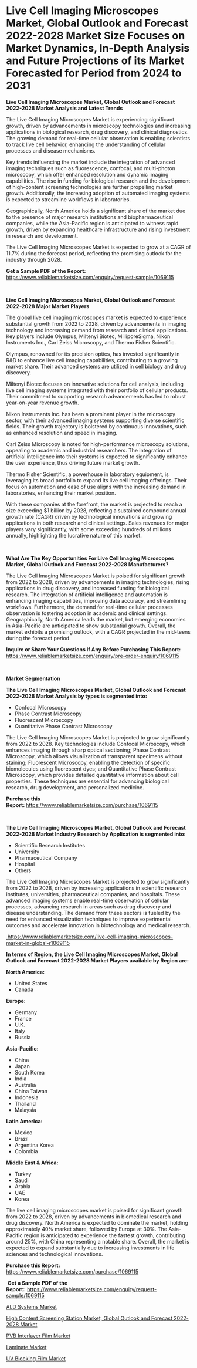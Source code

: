 <p><h1>Live Cell Imaging Microscopes Market, Global Outlook and Forecast 2022-2028 Market Size Focuses on Market Dynamics, In-Depth Analysis and Future Projections of its Market Forecasted for Period from 2024 to 2031</h1></p><p><strong>Live Cell Imaging Microscopes Market, Global Outlook and Forecast 2022-2028 Market Analysis and Latest Trends</strong></p>
<p><p>The Live Cell Imaging Microscopes Market is experiencing significant growth, driven by advancements in microscopy technologies and increasing applications in biological research, drug discovery, and clinical diagnostics. The growing demand for real-time cellular observation is enabling scientists to track live cell behavior, enhancing the understanding of cellular processes and disease mechanisms. </p><p>Key trends influencing the market include the integration of advanced imaging techniques such as fluorescence, confocal, and multi-photon microscopy, which offer enhanced resolution and dynamic imaging capabilities. The rise in funding for biological research and the development of high-content screening technologies are further propelling market growth. Additionally, the increasing adoption of automated imaging systems is expected to streamline workflows in laboratories.</p><p>Geographically, North America holds a significant share of the market due to the presence of major research institutions and biopharmaceutical companies, while the Asia-Pacific region is anticipated to witness rapid growth, driven by expanding healthcare infrastructure and rising investment in research and development.</p><p>The Live Cell Imaging Microscopes Market is expected to grow at a CAGR of 11.7% during the forecast period, reflecting the promising outlook for the industry through 2028.</p></p>
<p><strong>Get a Sample PDF of the Report:&nbsp;</strong> <a href="https://www.reliablemarketsize.com/enquiry/request-sample/1069115">https://www.reliablemarketsize.com/enquiry/request-sample/1069115</a></p>
<p>&nbsp;</p>
<p><strong>Live Cell Imaging Microscopes Market, Global Outlook and Forecast 2022-2028 Major Market Players</strong></p>
<p><p>The global live cell imaging microscopes market is expected to experience substantial growth from 2022 to 2028, driven by advancements in imaging technology and increasing demand from research and clinical applications. Key players include Olympus, Miltenyi Biotec, MilliporeSigma, Nikon Instruments Inc., Carl Zeiss Microscopy, and Thermo Fisher Scientific.</p><p>Olympus, renowned for its precision optics, has invested significantly in R&D to enhance live cell imaging capabilities, contributing to a growing market share. Their advanced systems are utilized in cell biology and drug discovery.</p><p>Miltenyi Biotec focuses on innovative solutions for cell analysis, including live cell imaging systems integrated with their portfolio of cellular products. Their commitment to supporting research advancements has led to robust year-on-year revenue growth.</p><p>Nikon Instruments Inc. has been a prominent player in the microscopy sector, with their advanced imaging systems supporting diverse scientific fields. Their growth trajectory is bolstered by continuous innovations, such as enhanced resolution and speed in imaging.</p><p>Carl Zeiss Microscopy is noted for high-performance microscopy solutions, appealing to academic and industrial researchers. The integration of artificial intelligence into their systems is expected to significantly enhance the user experience, thus driving future market growth.</p><p>Thermo Fisher Scientific, a powerhouse in laboratory equipment, is leveraging its broad portfolio to expand its live cell imaging offerings. Their focus on automation and ease of use aligns with the increasing demand in laboratories, enhancing their market position.</p><p>With these companies at the forefront, the market is projected to reach a size exceeding $1 billion by 2028, reflecting a sustained compound annual growth rate (CAGR) driven by technological innovations and growing applications in both research and clinical settings. Sales revenues for major players vary significantly, with some exceeding hundreds of millions annually, highlighting the lucrative nature of this market.</p></p>
<p>&nbsp;</p>
<p><strong>What Are The Key Opportunities For Live Cell Imaging Microscopes Market, Global Outlook and Forecast 2022-2028 Manufacturers?</strong></p>
<p><p>The Live Cell Imaging Microscopes Market is poised for significant growth from 2022 to 2028, driven by advancements in imaging technologies, rising applications in drug discovery, and increased funding for biological research. The integration of artificial intelligence and automation is enhancing imaging capabilities, improving data accuracy, and streamlining workflows. Furthermore, the demand for real-time cellular processes observation is fostering adoption in academic and clinical settings. Geographically, North America leads the market, but emerging economies in Asia-Pacific are anticipated to show substantial growth. Overall, the market exhibits a promising outlook, with a CAGR projected in the mid-teens during the forecast period.</p></p>
<p><strong>Inquire or Share Your Questions If Any Before Purchasing This Report:</strong> <a href="https://www.reliablemarketsize.com/enquiry/pre-order-enquiry/1069115">https://www.reliablemarketsize.com/enquiry/pre-order-enquiry/1069115</a></p>
<p>&nbsp;</p>
<p><strong>Market Segmentation</strong></p>
<p><strong>The Live Cell Imaging Microscopes Market, Global Outlook and Forecast 2022-2028 Market Analysis by types is segmented into:</strong></p>
<p><ul><li>Confocal Microscopy</li><li>Phase Contrast Microscopy</li><li>Fluorescent Microscopy</li><li>Quantitative Phase Contrast Microscopy</li></ul></p>
<p><p>The Live Cell Imaging Microscopes Market is projected to grow significantly from 2022 to 2028. Key technologies include Confocal Microscopy, which enhances imaging through sharp optical sectioning; Phase Contrast Microscopy, which allows visualization of transparent specimens without staining; Fluorescent Microscopy, enabling the detection of specific biomolecules using fluorescent dyes; and Quantitative Phase Contrast Microscopy, which provides detailed quantitative information about cell properties. These techniques are essential for advancing biological research, drug development, and personalized medicine.</p></p>
<p><strong>Purchase this Report:&nbsp;</strong><a href="https://www.reliablemarketsize.com/purchase/1069115">https://www.reliablemarketsize.com/purchase/1069115</a></p>
<p>&nbsp;</p>
<p><strong>The Live Cell Imaging Microscopes Market, Global Outlook and Forecast 2022-2028 Market Industry Research by Application is segmented into:</strong></p>
<p><ul><li>Scientific Research Institutes</li><li>University</li><li>Pharmaceutical Company</li><li>Hospital</li><li>Others</li></ul></p>
<p><p>The Live Cell Imaging Microscopes Market is projected to grow significantly from 2022 to 2028, driven by increasing applications in scientific research institutes, universities, pharmaceutical companies, and hospitals. These advanced imaging systems enable real-time observation of cellular processes, advancing research in areas such as drug discovery and disease understanding. The demand from these sectors is fueled by the need for enhanced visualization techniques to improve experimental outcomes and accelerate innovation in biotechnology and medical research.</p></p>
<p><a href="https://www.reliablemarketsize.com/live-cell-imaging-microscopes-market-in-global-r1069115">&nbsp;https://www.reliablemarketsize.com/live-cell-imaging-microscopes-market-in-global-r1069115</a></p>
<p><strong>In terms of Region, the Live Cell Imaging Microscopes Market, Global Outlook and Forecast 2022-2028 Market Players available by Region are:</strong></p>
<p>
    <p> <strong> North America: </strong>
        <ul>
            <li>United States</li>
            <li>Canada</li>
        </ul>
        </p> 
    <p> <strong> Europe: </strong>
        <ul>
            <li>Germany</li>
            <li>France</li>
            <li>U.K.</li>
            <li>Italy</li>
            <li>Russia</li>
        </ul>
        </p> 
    <p> <strong> Asia-Pacific: </strong>
        <ul>
            <li>China</li>
            <li>Japan</li>
            <li>South Korea</li>
            <li>India</li>
            <li>Australia</li>
            <li>China Taiwan</li>
            <li>Indonesia</li>
            <li>Thailand</li>
            <li>Malaysia</li>
        </ul>
        </p> 
    <p> <strong> Latin America: </strong>
        <ul>
            <li>Mexico</li>
            <li>Brazil</li>
            <li>Argentina Korea</li>
            <li>Colombia</li>
        </ul>
        </p> 
    <p> <strong> Middle East & Africa: </strong>
        <ul>
            <li>Turkey</li>
            <li>Saudi</li>
            <li>Arabia</li>
            <li>UAE</li>
            <li>Korea</li>
        </ul>
    </p>
    </p>
<p><p>The live cell imaging microscopes market is poised for significant growth from 2022 to 2028, driven by advancements in biomedical research and drug discovery. North America is expected to dominate the market, holding approximately 40% market share, followed by Europe at 30%. The Asia-Pacific region is anticipated to experience the fastest growth, contributing around 25%, with China representing a notable share. Overall, the market is expected to expand substantially due to increasing investments in life sciences and technological innovations.</p></p>
<p><strong>Purchase this Report: </strong><a href="https://www.reliablemarketsize.com/purchase/1069115">https://www.reliablemarketsize.com/purchase/1069115</a></p>
<p>&nbsp;<strong>Get a Sample PDF of the Report:&nbsp;&nbsp;</strong><a href="https://www.reliablemarketsize.com/enquiry/request-sample/1069115">https://www.reliablemarketsize.com/enquiry/request-sample/1069115</a></p>
<p><strong></strong></p>
<p><p><a href="https://medium.com/@addiehirthe20/the-ald-systems-market-has-witnessed-significant-growth-in-recent-years-and-this-trend-is-d5d3771dc6c0">ALD Systems Market</a></p><p><a href="https://github.com/mabutironaldo/Market-Research-Report-List-6/blob/main/high-content-screening-station-market-global-outlook-and-forecast-2022-2028-market.md">High Content Screening Station Market, Global Outlook and Forecast 2022-2028 Market</a></p><p><a href="https://issuu.com/reportprime-2/docs/pvb-interlayer-film-market-size-203_216f8c4870df1b">PVB Interlayer Film Market</a></p><p><a href="https://www.linkedin.com/pulse/laminate-market-trends-regional-insights-forecasted-period-rsswc?trackingId=wUFIpiB5TOiAfJo%2F%2B8CGOw%3D%3D">Laminate Market</a></p><p><a href="https://issuu.com/reportprime-2/docs/uv-blocking-film-market-size-2030.p_e674ec2563ba00">UV Blocking Film Market</a></p></p>